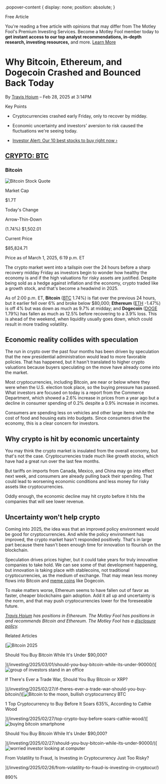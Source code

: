 .popover-content { display: none; position: absolute; }

Free Article[](#)

You're reading a free article with opinions that may differ from The Motley Fool's Premium Investing Services. Become a Motley Fool member today to **get instant access to our top analyst recommendations, in-depth research, investing resources,** and more. [Learn More](https://www.fool.com/mms/mark/op-free-tbox-art)

Why Bitcoin, Ethereum, and Dogecoin Crashed and Bounced Back Today
==================================================================

By [Travis Hoium](/author/1787/) – Feb 28, 2025 at 3:14PM

Key Points

*   Cryptocurrencies crashed early Friday, only to recover by midday.
    
*   Economic uncertainty and investors' aversion to risk caused the fluctuations we're seeing today.
    
*   [Investor Alert: Our 10 best stocks to buy right now ›](https://www.fool.com/mms/mark/e-sa-nonbbn-kp?aid=10969&source=isaedikp0000035)
    

[CRYPTO: BTC](/quote/crypto/btc/)
---------------------------------

### Bitcoin

![Bitcoin Stock Quote](https://g.foolcdn.com/art/companylogos/mark/BTC.png)

Market Cap

$1.7T

Today's Change

Arrow-Thin-Down

(1.74%) $1,502.01

Current Price

$85,824.71

Price as of March 1, 2025, 6:19 p.m. ET

The crypto market went into a tailspin over the 24 hours before a sharp recovery midday Friday as investors begin to wonder how healthy the economy is and if the high valuations for risky assets are justified. Despite being sold as a hedge against inflation and the economy, crypto traded like a growth stock, and that's become a headwind in 2025.

As of 2:00 p.m. ET, **Bitcoin** ([BTC](/quote/crypto/btc/) 1.74%) is flat over the previous 24 hours, but it earlier fell over 6% and broke below $80,000; **Ethereum** ([ETH](/quote/crypto/eth/) -1.47%) is off 4% but was down as much as 9.7% at midday; and **Dogecoin** ([DOGE](/quote/crypto/doge/) 1.79%) has fallen as much as 12.5% before recovering to a 3.9% loss. This is ahead of the weekend, when liquidity usually goes down, which could result in more trading volatility.

Economic reality collides with speculation
------------------------------------------

The run in crypto over the past four months has been driven by speculation that the new presidential administration would lead to more favorable policies. That has happened, but it hasn't translated to higher crypto valuations because buyers speculating on the move have already come into the market.

Most cryptocurrencies, including Bitcoin, are near or below where they were when the U.S. election took place, so the buying pressure has passed. What investors are focused on today is a report from the Commerce Department, which showed a 2.6% increase in prices from a year ago but a decline in consumer spending of 0.2% despite a 0.9% increase in incomes.

Consumers are spending less on vehicles and other large items while the cost of food and housing eats into budgets. Since consumers drive the economy, this is a clear concern for investors.

Why crypto is hit by economic uncertainty
-----------------------------------------

You may think the crypto market is insulated from the overall economy, but that's not the case. Cryptocurrencies trade much like growth stocks, which have had a great run over the last few months.

But tariffs on imports from Canada, Mexico, and China may go into effect next week, and consumers are already pulling back their spending. That could lead to worsening economic conditions and less money for risky assets like cryptocurrencies.

Oddly enough, the economic decline may hit crypto before it hits the companies that will see lower revenue.

Uncertainty won't help crypto
-----------------------------

Coming into 2025, the idea was that an improved policy environment would be good for cryptocurrencies. And while the policy environment has improved, the crypto market hasn't responded positively. That's in large part because there hasn't been enough time for innovation to flourish on the blockchain.

Speculation drives prices higher, but it could take years for truly innovative companies to take hold. We can see some of that development happening, but innovation is taking place with stablecoins, not traditional cryptocurrencies, as the medium of exchange. That may mean less money flows into Bitcoin and [meme coins](https://www.fool.com/terms/m/meme-coin/) like Dogecoin.

To make matters worse, Ethereum seems to have fallen out of favor as faster, cheaper blockchains gain adoption. Add it all up and uncertainty is the norm, and that may push cryptocurrencies lower for the foreseeable future.

_[Travis Hoium](https://www.fool.com/author/1787/) has positions in Ethereum. The Motley Fool has positions in and recommends Bitcoin and Ethereum. The Motley Fool has a [disclosure policy](https://www.fool.com/legal/fool-disclosure-policy/)._

Related Articles

[![Bitcoin 2025](https://g.foolcdn.com/image/?url=https%3A%2F%2Fg.foolcdn.com%2Feditorial%2Fimages%2F809073%2Fbitcoin-2025.jpg&op=resize&w=92&h=52)

Should You Buy Bitcoin While It's Under $90,000?

](/investing/2025/03/01/should-you-buy-bitcoin-while-its-under-90000/)[![group of investors stand in an office](https://g.foolcdn.com/image/?url=https%3A%2F%2Fg.foolcdn.com%2Feditorial%2Fimages%2F808753%2Fgroup-of-investors-stand-in-an-office.jpg&op=resize&w=92&h=52)

If There's Ever a Trade War, Should You Buy Bitcoin or XRP?

](/investing/2025/02/27/if-theres-ever-a-trade-war-should-you-buy-bitcoin/)[![Bitcoin to the moon, bullish cryptocurrency BTC](https://g.foolcdn.com/image/?url=https%3A%2F%2Fg.foolcdn.com%2Feditorial%2Fimages%2F808661%2Fbitcoin-to-the-moon-bullish-cryptocurrency-btc.jpg&op=resize&w=92&h=52)

1 Top Cryptocurrency to Buy Before It Soars 635%, According to Cathie Wood

](/investing/2025/02/27/top-crypto-buy-before-soars-cathie-wood/)[![buying bitcoin smartphone](https://g.foolcdn.com/image/?url=https%3A%2F%2Fg.foolcdn.com%2Feditorial%2Fimages%2F808867%2Fbuying-bitcoin-smartphone.jpg&op=resize&w=92&h=52)

Should You Buy Bitcoin While It's Under $90,000?

](/investing/2025/02/27/should-you-buy-bitcoin-while-its-under-90000/)[![worried investor looking at computer](https://g.foolcdn.com/image/?url=https%3A%2F%2Fg.foolcdn.com%2Feditorial%2Fimages%2F808857%2Fworried-investor-looking-at-computer.jpg&op=resize&w=92&h=52)

From Volatility to Fraud, Is Investing in Cryptocurrency Just Too Risky?

](/investing/2025/02/26/from-volatility-to-fraud-is-investing-in-cryptocur/)

890%